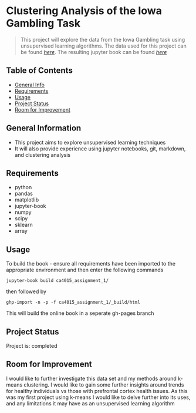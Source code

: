 # Clustering Analysis of the Iowa Gambling Task
> This project will explore the data from the Iowa Gambling task using unsupervised learning algorithms. The data used for this project can be found [_here_](http://doi.org/10.5334/jopd.ak). The resulting jupyter book can be found [_here_](https://dockreg.github.io/ca4015_assignment_1/intro.html)

## Table of Contents
* [General Info](#general-information)
* [Requirements](#requirements)
* [Usage](#usage)
* [Project Status](#project-status)
* [Room for Improvement](#room-for-improvement)
<!-- * [License](#license) -->


## General Information
- This project aims to explore unsupervised learning techniques
- It will also provide experience using jupyter notebooks, git, markdown, and clustering analysis


## Requirements

- python
- pandas
- matplotlib
- jupyter-book
- numpy
- scipy
- sklearn
- array


## Usage
To build the book - ensure all requirements have been imported to the appropriate environment and then enter the following commands

```
jupyter-book build ca4015_assignment_1/
```

then followed by 

```
ghp-import -n -p -f ca4015_assignment_1/_build/html
```

This will build the online book in a seperate gh-pages branch


## Project Status
Project is: completed


## Room for Improvement

I would like to further investigate this data set and my methods around k-means clustering. I would like to gain some further insights around trends for healthy individuals vs those with prefrontal cortex health issues. As this was my first project using k-means I would like to delve further into its uses, and any limitations it may have as an unsupervised learning algorithm




```python

```
